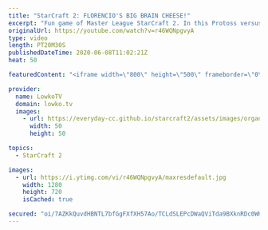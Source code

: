 ```yaml
---
title: "StarCraft 2: FLORENCIO'S BIG BRAIN CHEESE!"
excerpt: "Fun game of Master League StarCraft 2. In this Protoss versus Zerg we see Florencio face off with Protoss against Raptor as Zerg. He decides to take control of the game right away, by blocking the opponent from expanding towards the Natural expansion. The Zerg decides to take this as an opportunity to"
originalUrl: https://youtube.com/watch?v=r46WQNpgvyA
type: video
length: PT20M30S
publishedDateTime: 2020-06-08T11:02:21Z
heat: 50

featuredContent: "<iframe width=\"800\" height=\"500\" frameborder=\"0\" src=\"https://www.youtube.com/embed/r46WQNpgvyA\" allow=\"accelerometer; autoplay; encrypted-media; gyroscope; picture-in-picture\" allowfullscreen></iframe>"

provider:
  name: LowkoTV
  domain: lowko.tv
  images:
    - url: https://everyday-cc.github.io/starcraft2/assets/images/organizations/lowko.tv-50x50.jpg
      width: 50
      height: 50

topics:
  - StarCraft 2

images:
  - url: https://i.ytimg.com/vi/r46WQNpgvyA/maxresdefault.jpg
    width: 1280
    height: 720
    isCached: true

secured: "oi/7AZKkQuvdHBNTL7bfGgFXfXH57Ao/TCLdSLEPcDWaQViTda9BXknRDc0WHs3QQ0gAPhQ0y9YzWH+EGtk2X2E77VaR4b6z/SPf+9NPRbcOq39Crw4ZMGG4bstHqwwpItHBqGW43wtg352wo346DSVVK1TQbSoZowk95HLkI6CIMFrp2g3Wqnhj2qN2hTpTVG1TseWS7gpzVmDlfIWlhaxgUu0l8iL0loyoCx8rripHDheQcpJcmPmcPMqCwD2AYb76Y9S5tcsSyM/V/3xnPL3NsoaJZq6USKu5t4JZj7t8Cs3Caaz/DTMYojwkJ1jgA3FNcIbCtZsBUlnTJHKsIl+LfzTXIx+TPqUQ5YX+0RFECDRsjXUJtJq7EUOwUJC+Yph8K5FDlQnTI3g+XP+TRnZ3s4nH9kb/bP5ETEOPojt8mXwVkVio4uaJ4p/oY5ap;F6bBzQVqEI+/m5R0C9DS7g=="
---
```


